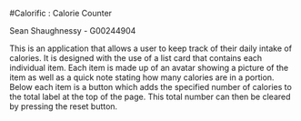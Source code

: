 #Calorific : Calorie Counter

Sean Shaughnessy - G00244904

This is an application that allows a user to keep track of their daily intake of calories. 
It is designed with the use of a list card that contains each individual item.
Each item is made up of an avatar showing a picture of the item as well as a quick note stating how many calories are in a portion.
Below each item is a button which adds the specified number of calories to the total label at the top of the page.
This total number can then be cleared by pressing the reset button.
